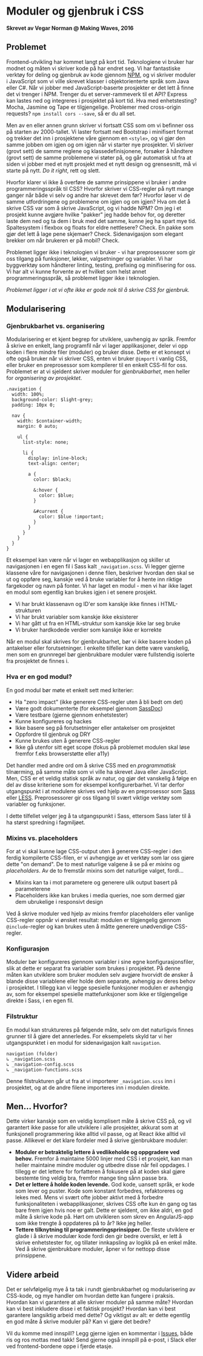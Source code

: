 # Moduler og gjenbruk i CSS

**Skrevet av Vegar Norman @ Making Waves, 2016**


## Problemet

Frontend-utvikling har kommet langt på kort tid. Teknologiene vi bruker har modnet og måten vi skriver kode på har endret seg. Vi har fantastiske verktøy for deling og gjenbruk av kode gjennom [NPM](http://npmjs.org), og vi skriver moduler i JavaScript som vi ville skrevet klasser i objektorienterte språk som Java eller C#. Når vi jobber med JavaScript-baserte prosjekter er det lett å finne det vi trenger i NPM. Trenger du et server-rammeverk til et API? Express kan lastes ned og integreres i prosjektet på kort tid. Hva med enhetstesting? Mocha, Jasmine og Tape er tilgjengelige. Problemer med cross-origin requests? `npm install cors --save`, så er du all set.

Men av en eller annen grunn skriver vi fortsatt CSS som om vi befinner oss på starten av 2000-tallet. Vi laster fortsatt ned Bootstrap i minifisert format og trekker det inn i prosjektene våre gjennom en `<style>`, og vi gjør den samme jobben om igjen og om igjen når vi starter nye prosjekter. Vi skriver (grovt sett) de samme reglene og klassedefinisjonene, forsøker å håndtere (grovt sett) de samme problemene vi støter på, og går automatisk ut fra at siden vi jobber med et nytt prosjekt med et nytt design og grensesnitt, må vi starte på nytt. *Do it right*, rett og slett.

Hvorfor klarer vi ikke å overføre de samme prinsippene vi bruker i andre programmeringsspråk til CSS? Hvorfor skriver vi CSS-regler på nytt mange ganger når både vi selv og andre har skrevet dem før? Hvorfor løser vi de samme utfordringene og problemene om igjen og om igjen? Hva om det å skrive CSS var som å skrive JavaScript, og vi hadde NPM? Om jeg i et prosjekt kunne avgjøre hvilke "pakker" jeg hadde behov for, og deretter laste dem ned og ta dem i bruk med det samme, kunne jeg ha spart mye tid. Spaltesystem i flexbox og floats for eldre nettlesere? Check. En pakke som gjør det lett å lage pene skjemaer? Check. Sidenavigasjon som elegant brekker om når brukeren er på mobil? Check.

Problemet ligger ikke i teknologien vi bruker - vi har preprosessorer som gir oss tilgang på funksjoner, løkker, valgsetninger og variabler. Vi har byggverktøy som håndterer linting, testing, prefixing og minifisering for oss. Vi har alt vi kunne forvente av et hvilket som helst annet programmeringsspråk, så problemet ligger ikke i teknologien.

*Problemet ligger i at vi ofte ikke er gode nok til å skrive CSS for gjenbruk.*


## Modularisering

### Gjenbrukbarhet vs. organisering

Modularisering er et kjent begrep for utviklere, uavhengig av språk. Fremfor å skrive en enkelt, lang programfil når vi lager applikasjoner, deler vi opp koden i flere mindre filer (moduler) og bruker disse. Dette er et konsept vi ofte også bruker når vi skriver CSS, enten vi bruker `@import` i vanlig CSS, eller bruker en preprosessor som kompilerer til en enkelt CSS-fil for oss. Problemet er at vi sjeldent skriver moduler for *gjenbrukbarhet*, men heller for *organisering av prosjektet*.

```
.navigation {
  width: 100%;
  background-color: $light-grey;
  padding: 10px 0;

  nav {
    width: $container-width;
    margin: 0 auto;

    ul {
      list-style: none;

      li {
        display: inline-block;
        text-align: center;

        a {
          color: $black;

          &:hover {
            color: $blue;
          }

          &#current {
            color: $blue !important;
          }
        }
      }
    }
  }
}
```

Et eksempel kan være når vi lager en webapplikasjon og skiller ut navigasjonen i en egen fil i Sass kalt `_navigation.scss`. Vi legger gjerne klassene våre for navigasjonen i denne filen, beskriver hvordan den skal se ut og oppføre seg, kanskje ved å bruke variabler for å hente inn riktige fargekoder og navn på fonter. Vi har laget en modul - men vi har ikke laget en modul som egentlig kan brukes igjen i et senere prosjekt.

+ Vi har brukt klassenavn og ID'er som kanskje ikke finnes i HTML-strukturen
+ Vi har brukt variabler som kanskje ikke eksisterer
+ Vi har gått ut fra en HTML-struktur som kanskje ikke lar seg bruke
+ Vi bruker hardkodede verdier som kanskje ikke er korrekte

Når en modul skal skrives for gjenbrukbarhet, bør vi ikke basere koden på antakelser eller forutsetninger. I enkelte tilfeller kan dette være vanskelig, men som en grunnregel bør gjenbrukbare moduler være fullstendig isolerte fra prosjektet de finnes i.


### Hva er en god modul?

En god modul bør møte et enkelt sett med kriterier:

+ Ha "zero impact" (ikke generere CSS-regler uten å bli bedt om det)
+ Være godt dokumenterte (for eksempel gjennom [SassDoc](http://www.sassdoc.com))
+ Være testbare (gjerne gjennom enhetstester)
+ Kunne konfigureres og hackes
+ Ikke basere seg på forutsetninger eller antakelser om prosjektet
+ Oppfordre til gjenbruk og DRY
+ Kunne brukes uten å generere CSS-regler
+ Ikke gå utenfor sitt eget scope (fokus på problemet modulen skal løse fremfor f.eks browserstøtte eller a11y)

Det handler med andre ord om å skrive CSS med en *programmatisk* tilnærming, på samme måte som vi ville ha skrevet Java eller JavaScript. Men, CSS er et veldig statisk språk av natur, og gjør det vanskelig å følge en del av disse kriteriene som for eksempel konfigurerbarhet. Vi tar derfor utgangspunkt i at modulene skrives ved hjelp av en preprosessor som [Sass](http://www.sass-lang.com) eller [LESS](http://www.lesscss.org). Preprosessorer gir oss tilgang til svært viktige verktøy som variabler og funksjoner.

I dette tilfellet velger jeg å ta utgangspunkt i Sass, ettersom Sass later til å ha størst spredning i fagmiljøet.


### Mixins vs. placeholders

For at vi skal kunne lage CSS-output uten å generere CSS-regler i den ferdig kompilerte CSS-filen, er vi avhengige av et verktøy som lar oss gjøre dette "on demand". De to mest naturlige valgene å se på er *mixins* og *placeholders*. Av de to fremstår mixins som det naturlige valget, fordi...

+ Mixins kan ta i mot parametere og generere ulik output basert på parameterene
+ Placeholders ikke kan brukes i media queries, noe som dermed gjør dem ubrukelige i responsivt design

Ved å skrive moduler ved hjelp av mixins fremfor placeholders eller vanlige CSS-regler oppnår vi ønsket resultat: modulen er tilgjengelig gjennom `@include`-regler og kan brukes uten å måtte generere unødvendige CSS-regler.


### Konfigurasjon

Moduler bør konfigureres gjennom variabler i sine egne konfigurasjonsfiler, slik at dette er separat fra variabler som brukes i prosjektet. På denne måten kan utviklere som bruker modulen selv avgjøre hvorvidt de ønsker å blande disse variablene eller holde dem separate, avhengig av deres behov i prosjektet. I tillegg kan vi legge spesielle funksjoner modulen er avhengig av, som for eksempel spesielle mattefunksjoner som ikke er tilgjengelige direkte i Sass, i en egen fil.


### Filstruktur

En modul kan struktureres på følgende måte, selv om det naturligvis finnes grunner til å gjøre det annerledes. For eksempelets skyld tar vi her utgangspunktet i en modul for sidenavigasjon kalt `navigation`.

```
navigation (folder)
↳ _navigation.scss
↳ _navigation-config.scss
↳ _navigation-functions.scss
```

Denne filstrukturen går ut fra at vi importerer `_navigation.scss` inn i prosjektet, og at de andre filene importeres inn i modulen direkte.


## Men... Hvorfor?

Dette virker kanskje som en veldig komplisert måte å skrive CSS på, og vil garantert ikke passe for alle utviklere i alle prosjekter, akkurat som at funksjonell programmering ikke alltid vil passe, og at React ikke alltid vil passe. Allikevel er det klare fordeler med å skrive gjenbrukbare moduler:

+ **Moduler er betraktelig lettere å vedlikeholde og oppgradere ved behov.** Fremfor å maintaine 5000 linjer med CSS i et prosjekt, kan man heller maintaine mindre moduler og utbedre disse når feil oppdages. I tillegg er det lettere for forfatteren å fokusere på at koden skal gjøre bestemte ting veldig bra, fremfor mange ting sånn passe bra.
+ **Det er lettere å holde koden levende.** God kode, uansett språk, er kode som lever og puster. Kode som konstant forbedres, refaktoreres og lekes med. Mens vi svært ofte jobber aktivt med å forbedre funksjonaliteten i webapplikasjoner, skrives CSS ofte kun én gang og tas bare frem igjen hvis noe er galt. Dette er sjeldent, om ikke aldri, en god måte å skrive kode på. Hørt om utvikleren som skrev en AngularJS-app som ikke trengte å oppdateres på to år? Ikke jeg heller.
+ **Tettere tilknytning til programmeringsprinsipper.** De fleste utviklere er glade i å skrive modulær kode fordi den gir bedre oversikt, er lett å skrive enhetstester for, og tillater innkapsling av logikk på en enkel måte. Ved å skrive gjenbrukbare moduler, åpner vi for nettopp disse prinsippene.


## Videre arbeid

Det er selvfølgelig mye å ta tak i rundt gjenbrukbarhet og modularisering av CSS-kode, og mye handler om hvordan dette kan fungere i praksis. Hvordan kan vi garantere at alle skriver moduler på samme måte? Hvordan kan vi best inkludere disse i et faktisk prosjekt? Hvordan kan vi best garantere langsiktig arbeid med dette? Og viktigst av alt: er dette egentlig en god måte å skrive moduler på? Kan vi gjøre det bedre?

Vil du komme med innspill? Legg gjerne igjen en kommentar i [Issues](https://github.com/vegarnorman/css/issues), både ris og ros mottas med takk! Send gjerne også innspill på e-post, i Slack eller ved frontend-bordene oppe i fjerde etasje.
